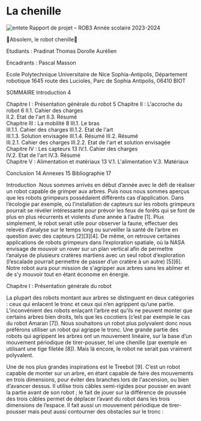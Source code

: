 # La chenille
![entete](https://github.com/ThomasPradinat/La-chenille/assets/147373681/b6b9b057-a7ea-477c-bf7a-08bf505c6b44)
Rapport de projet – ROB3
Année scolaire 2023-2024



Absolem, le robot chenille 





Etudiants : Pradinat Thomas
                     Dorolle Aurélien 

Encadrants : Pascal Masson 





Ecole Polytechnique Universitaire de Nice Sophia-Antipolis, Département robotique
1645 route des Lucioles, Parc de Sophia Antipolis, 06410 BIOT























SOMMAIRE
Introduction	4

Chapitre I : Présentation générale du robot	5
Chapitre II : L'accroche du robot	6
II.1. Cahier des charges	
II.2. Etat de l'art	
II.3. Résumé	
Chapitre III : La mobilité	8
III.1. Le bras	
III.1.1. Cahier des charges	
III.1.2. Etat de l'art	
III.1.3. Solution envisagée	
III.1.4. Résumé	
III.2. Résumé	
III.2.1. Cahier des charges	
III.2.2. Etat de l'art et solution envisagée	
Chapitre IV : Les capteurs	13
IV.1. Cahier des charges	
IV.2. Etat de l'art	
IV.3. Résumé	
Chapitre V : Alimentation et matériaux	13
V.1. L'alimentation	
V.3. Matériaux	

Conclusion	14
Annexes	15
Bibliographie	17


Introduction 
Nous sommes arrivés en début d’année avec le défi de réaliser un robot capable de grimper aux arbres. Puis nous nous sommes aperçus que les robots grimpeurs possédaient différents cas d’application. Dans l’écologie par exemple, où l’installation de capteurs sur les robots grimpeurs pourrait se révéler intéressante pour prévoir les feux de forêts qui se font de plus en plus récurrents et violents d’une année à l’autre [1]. Plus simplement, le robot serait utile pour observer la faune, effectuer des relevés d’analyse sur le temps long ou surveiller la santé de l’arbre en question avec des capteurs [2][3][4]. De même, on retrouve certaines applications de robots grimpeurs dans l’exploration spatiale, où la NASA envisage de mouvoir un rover sur un plan vertical afin de permettre l’analyse de plusieurs cratères martiens avec un seul robot d’exploration (l’escalade pourrait permettre de passer d’un cratère à un autre) [5][6].
Notre robot aura pour mission de s'agripper aux arbres sans les abîmer et de s’y mouvoir tout en étant économe en énergie. 














Chapitre I : Présentation générale du robot 

La plupart des robots montant aux arbres se distinguent en deux catégories : ceux qui enlacent le tronc et ceux qui n’en agrippent qu’une partie.
L’inconvénient des robots enlaçant l’arbre est qu’ils ne peuvent monter que certains arbres bien droits, tels que les cocotiers (c’est par exemple le cas du robot Amaran [7]). Nous souhaitons un robot plus polyvalent donc nous préférons utiliser un robot qui agrippe le tronc.
Une grande partie des robots qui agrippent les arbres ont un mouvement linéaire, sur la base d’un mouvement périodique de tirer-pousser, tel une chenille (par exemple en utilisant une tige filetée [8]). Mais là encore, le robot ne serait pas vraiment polyvalent.

Une de nos plus grandes inspirations est le Treebot [9]. C’est un robot capable de monter sur un arbre, en étant capable de faire des mouvements en trois dimensions, pour éviter des branches lors de l'ascension, ou bien d’avancer dessus. Il utilise trois câbles semi-rigides pour pousser en avant la partie avant de son robot ; le fait de jouer sur la différence de poussée des trois câbles permet de déplacer l’avant du robot dans les trois dimensions de l’espace. Il fait aussi un mouvement périodique de tirer-pousser mais peut aussi contourner des obstacles sur le tronc : 
